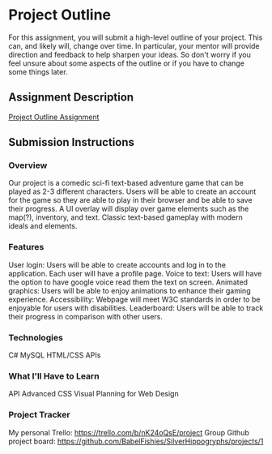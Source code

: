 # Project Outline
For this assignment, you will submit a high-level outline of your project. This can, and likely will, change over time. In particular, your mentor will provide direction and feedback to help sharpen your ideas. So don't worry if you feel unsure about some aspects of the outline or if you have to change some things later.

## Assignment Description
[Project Outline Assignment](https://education.launchcode.org/liftoff/modules/assignments/project-outline)

## Submission Instructions

### Overview
Our project is a comedic sci-fi text-based adventure game that can be played as 2-3 different characters. Users will be able to create an account for the game so they are able to play in their browser and be able to save their progress. A UI overlay will display over game elements such as the map(?), inventory, and text. Classic text-based gameplay with modern ideals and elements. 

### Features
User login: Users will be able to create accounts and log in to the application. Each user will have a profile page.
Voice to text: Users will have the option to have google voice read them the text on screen.
Animated graphics: Users will be able to enjoy animations to enhance their gaming experience.
Accessibility: Webpage will meet W3C standards in order to be enjoyable for users with disabilities. 
Leaderboard: Users will be able to track their progress in comparison with other users. 

### Technologies
C#
MySQL
HTML/CSS
APIs

### What I'll Have to Learn
API
Advanced CSS
Visual Planning for Web Design


### Project Tracker
My personal Trello: https://trello.com/b/nK24oQsE/project
Group Github project board: https://github.com/BabelFishies/SilverHippogryphs/projects/1
